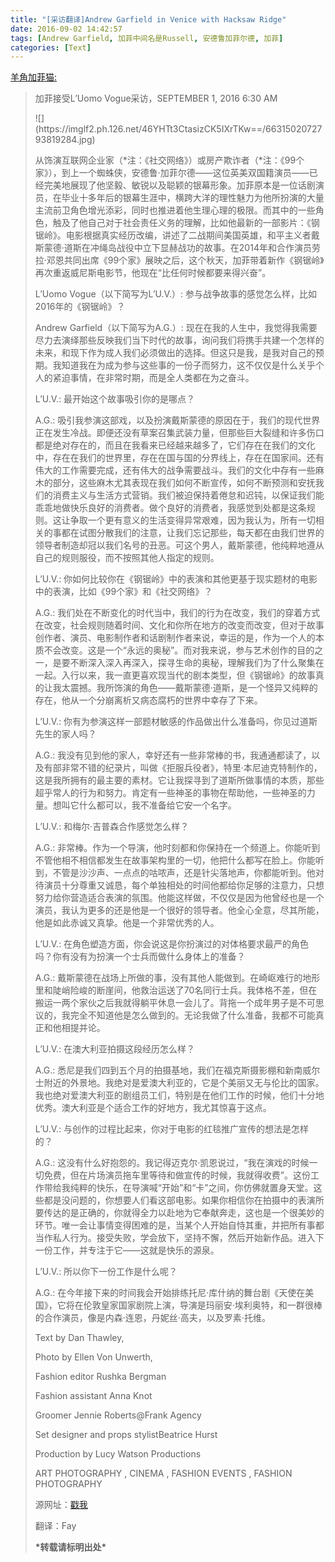 ```yaml
---
title: "[采访翻译]Andrew Garfield in Venice with Hacksaw Ridge"
date: 2016-09-02 14:42:57
tags: [Andrew Garfield, 加菲中间名是Russell, 安德鲁加菲尔德, 加菲]
categories: [Text]
---
```


<p dir="ltr"  ><a target="_blank" href="http://fay511.lofter.com/post/1d96583f_c3626f3"  >羊角加菲猫:</a></p> 
<blockquote> 
 <p dir="ltr"  >加菲接受L’Uomo Vogue采访，SEPTEMBER 1, 2016 6:30 AM<br /></p> 
 <p dir="ltr"  >
![](https://imglf2.ph.126.net/46YHTt3CtasizCK5IXrTKw==/6631502072793819284.jpg)
<br /></p> 
 <p dir="ltr"  >从饰演互联网企业家（*注：《社交网络》）或房产欺诈者（*注：《99个家》），到上一个蜘蛛侠，安德鲁&middot;加菲尔德——这位英美双国籍演员——已经完美地展现了他坚毅、敏锐以及聪颖的银幕形象。加菲原本是一位话剧演员，在毕业十多年后的银幕生涯中，横跨大洋的理性魅力为他所扮演的大量主流前卫角色增光添彩，同时也推进着他生理心理的极限。而其中的一些角色，触及了他自己对于社会责任义务的理解，比如他最新的一部影片：《钢锯岭》。电影根据真实经历改编，讲述了二战期间美国英雄，和平主义者戴斯蒙德&middot;道斯在冲绳岛战役中立下显赫战功的故事。在2014年和合作演员劳拉&middot;邓恩共同出席《99个家》展映之后，这个秋天，加菲带着新作《钢锯岭》再次重返威尼斯电影节，他现在“比任何时候都要来得兴奋”。<br /></p> 
 <p dir="ltr"  >L’Uomo Vogue（以下简写为L’U.V.）:&nbsp;参与战争故事的感觉怎么样，比如2016年的《钢锯岭》？<br /></p> 
 <p dir="ltr"  >Andrew Garfield（以下简写为A.G.）:&nbsp;现在在我的人生中，我觉得我需要尽力去演绎那些反映我们当下时代的故事，询问我们将携手共建一个怎样的未来，和现下作为成人我们必须做出的选择。但这只是我，是我对自己的预期。我知道我在为成为参与这些事的一份子而努力，这不仅仅是什么关乎个人的紧迫事情，在非常时期，而是全人类都在为之奋斗。<br /></p> 
 <p dir="ltr"  >L’U.V.:&nbsp;最开始这个故事吸引你的是哪点？<br /></p> 
 <p dir="ltr"  >A.G.:&nbsp;吸引我参演这部戏，以及扮演戴斯蒙德的原因在于，我们的现代世界正在发生冷战。即便还没有草案召集武装力量，但那些巨大裂缝和许多伤口都是绝对存在的，而且在我看来已经越来越多了，它们存在在我们的文化中，存在在我们的世界里，存在在国与国的分界线上，存在在国家间。还有伟大的工作需要完成，还有伟大的战争需要战斗。我们的文化中存有一些麻木的部分，这些麻木尤其表现在我们如何不断宣传，如何不断预测和安抚我们的消费主义与生活方式营销。我们被迫保持着倦怠和迟钝，以保证我们能乖乖地做快乐良好的消费者。做个良好的消费者，我感觉到处都是这条规则。这让争取一个更有意义的生活变得异常艰难，因为我认为，所有一切相关的事都在试图分散我们的注意，让我们忘记那些，每天都在由我们世界的领导者制造却冠以我们名号的丑恶。可这个男人，戴斯蒙德，他纯粹地遵从自己的规则服役，而不按照其他人指定的规则。<br /></p> 
 <p dir="ltr"  >L’U.V.:&nbsp;你如何比较你在《钢锯岭》中的表演和其他更基于现实题材的电影中的表演，比如《99个家》和《社交网络》？<br /></p> 
 <p dir="ltr"  >A.G.:&nbsp;我们处在不断变化的时代当中，我们的行为在改变，我们的穿着方式在改变，社会规则随着时间、文化和你所在地方的改变而改变，但对于故事创作者、演员、电影制作者和话剧制作者来说，幸运的是，作为一个人的本质不会改变。这是一个“永远的奥秘”。而对我来说，参与艺术创作的目的之一，是要不断深入深入再深入，探寻生命的奥秘，理解我们为了什么聚集在一起。入行以来，我一直更喜欢现当代的剧本类型，但《钢锯岭》的故事真的让我太震撼。我所饰演的角色——戴斯蒙德&middot;道斯，是一个怪异又纯粹的存在，他从一个分崩离析又病态腐朽的世界中幸存了下来。<br /></p> 
 <p dir="ltr"  >L’U.V.:&nbsp;你有为参演这样一部题材敏感的作品做出什么准备吗，你见过道斯先生的家人吗？<br /></p> 
 <p dir="ltr"  >A.G.:&nbsp;我没有见到他的家人，幸好还有一些非常棒的书，我通通都读了，以及有部非常不错的纪录片，叫做《拒服兵役者》，特里&middot;本尼迪克特制作的，这是我所拥有的最主要的素材。它让我探寻到了道斯所做事情的本质，那些超乎常人的行为和努力。肯定有一些神圣的事物在帮助他，一些神圣的力量。想叫它什么都可以，我不准备给它安一个名字。<br /></p> 
 <p dir="ltr"  >L’U.V.:&nbsp;和梅尔&middot;吉普森合作感觉怎么样？<br /></p> 
 <p dir="ltr"  >A.G.:&nbsp;非常棒。作为一个导演，他时刻都和你保持在一个频道上。你能听到不管他相不相信都发生在故事架构里的一切，他把什么都写在脸上。你能听到，不管是沙沙声、一点点的咕哝声，还是针尖落地声，你都能听到。他对待演员十分尊重又诚恳，每个单独相处的时间他都给你足够的注意力，只想努力给你营造适合表演的氛围。他能这样做，不仅仅是因为他曾经也是一个演员，我认为更多的还是他是一个很好的领导者。他全心全意，尽其所能，他是如此赤诚又真挚。他是一个非常优秀的人。<br /></p> 
 <p dir="ltr"  >L’U.V.:&nbsp;在角色塑造方面，你会说这是你扮演过的对体格要求最严的角色吗？你有没有为扮演一个士兵而做什么身体上的准备？<br /></p> 
 <p dir="ltr"  >A.G.:&nbsp;戴斯蒙德在战场上所做的事，没有其他人能做到。在崎岖难行的地形里和陡峭险峻的断崖间，他救治运送了70名同行士兵。我体格不差，但在搬运一两个家伙之后我就得躺平休息一会儿了。背拖一个成年男子是不可思议的，我完全不知道他是怎么做到的。无论我做了什么准备，我都不可能真正和他相提并论。<br /></p> 
 <p dir="ltr"  >L’U.V.:&nbsp;在澳大利亚拍摄这段经历怎么样？<br /></p> 
 <p dir="ltr"  >A.G.:&nbsp;悉尼是我们四到五个月的拍摄基地，我们在福克斯摄影棚和新南威尔士附近的外景地。我绝对是爱澳大利亚的，它是个美丽又无与伦比的国家。我也绝对爱澳大利亚的剧组员工们，特别是在他们工作的时候，他们十分地优秀。澳大利亚是个适合工作的好地方，我尤其惊喜于这点。<br /></p> 
 <p dir="ltr"  >L’U.V.:&nbsp;与创作的过程比起来，你对于电影的红毯推广宣传的想法是怎样的？<br /></p> 
 <p dir="ltr"  >A.G.:&nbsp;这没有什么好抱怨的。我记得迈克尔&middot;凯恩说过，“我在演戏的时候一切免费，但在片场演员拖车里等待和做宣传的时候，我就得收费”。这份工作带给我纯粹的快乐，在导演喊“开始”和“卡”之间，你仿佛就置身天堂。这些都是没问题的，你想要人们看这部电影。如果你相信你在拍摄中的表演所要传达的是正确的，你就得全力以赴地为它奉献奔走，这也是一个很美妙的环节。唯一会让事情变得困难的是，当某个人开始自恃其重，并把所有事都当作私人行为。接受失败，学会放下，坚持不懈，然后开始新作品。进入下一份工作，并专注于它——这就是快乐的源泉。<br /></p> 
 <p dir="ltr"  >L’U.V.:&nbsp;所以你下一份工作是什么呢？<br /></p> 
 <p dir="ltr"  >A.G.:&nbsp;在今年接下来的时间我会开始排练托尼&middot;库什纳的舞台剧《天使在美国》，它将在伦敦皇家国家剧院上演，导演是玛丽安&middot;埃利奥特，和一群很棒的合作演员，像是内森&middot;连恩，丹妮丝&middot;高夫，以及罗素&middot;托维。<br /></p> 
 <p dir="ltr"  >Text by Dan Thawley,<br /></p> 
 <p dir="ltr"  >Photo by Ellen Von Unwerth,<br /></p> 
 <p dir="ltr"  >Fashion editor Rushka Bergman<br /></p> 
 <p dir="ltr"  >Fashion assistant Anna Knot<br /></p> 
 <p dir="ltr"  >Groomer Jennie Roberts@Frank Agency<br /></p> 
 <p dir="ltr"  >Set designer and props stylistBeatrice Hurst<br /></p> 
 <p dir="ltr"  >Production by Lucy Watson Productions<br /></p> 
 <p dir="ltr"  >ART PHOTOGRAPHY , CINEMA , FASHION EVENTS , FASHION PHOTOGRAPHY<br /></p> 
 <p dir="ltr"  >源网址：<a target="_blank" rel="nofollow" href="http://www.vogue.it/en/l-uomo-vogue/cover-story/2016/09/01/andrew-garfield/"  >戳我</a><br /></p> 
 <p dir="ltr"  >翻译：Fay<br /></p> 
 <p dir="ltr"  ><b>*转载请标明出处*</b><br /></p> 
</blockquote> 
<p dir="ltr"  ><br /></p>